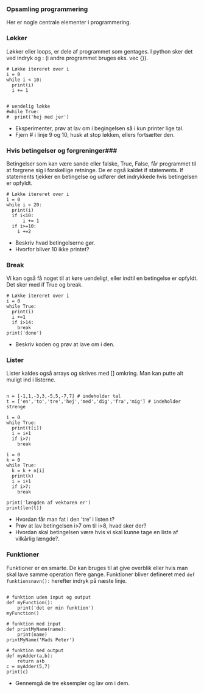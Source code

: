 ### Opsamling programmering ###

Her er nogle centrale elementer i programmering.

### Løkker ###
Løkker eller loops, er dele af programmet som gentages. I python sker det ved indryk og : (i andre programmet bruges eks. vec {}).


```python.run
# Løkke itereret over i
i = 0
while i < 10:
  print(i)
  i += 1


# uendelig løkke
#while True:
#  print('hej med jer')
```

* Eksperimenter, prøv at lav om i begingelsen så i kun printer lige tal.
* Fjern # i linje 9 og 10, husk at stop løkken, ellers fortsætter den.



### Hvis betingelser og forgreninger###
Betingelser som kan være sande eller falske, True, False, får programmet til at forgrene sig i forskellige retninge. De er også kaldet if statements. If statements tjekker en betingelse og udfører det indrykkede hvis betingelsen er opfyldt.

```python.run
# Løkke itereret over i
i = 0
while i < 20:
  print(i)
  if i<10:
      i += 1
  if i>=10:
    i +=2
```

* Beskriv hvad betingelserne gør.
* Hvorfor bliver 10 ikke printet?


### Break ###

Vi kan også få noget til at køre uendeligt, eller indtil en betingelse er opfyldt. Det sker med if True og break.

```python.run
# Løkke itereret over i
i = 0
while True:
  print(i)
  i +=1
  if i>14:
    break
print('done')
```
* Beskriv koden og prøv at lave om i den.

### Lister ###

Lister kaldes også arrays og skrives med [] omkring. Man kan putte alt muligt ind i listerne.

```python.run

n = [-1,1,-3,3,-5,5,-7,7] # indeholder tal
t = ['en','to','tre','hej','med','dig','fra','mig'] # indeholder strenge

i = 0
while True:
  print(t[i])
  i = i+1
  if i>7:
    break

i = 0
k = 0
while True:
  k = k + n[i]
  print(k)
  i = i+1
  if i>7:
    break

print('længden af vektoren er')
print(len(t))
```

* Hvordan får man fat i den 'tre' i listen t?
* Prøv at lav betingelsen i>7 om til i>8, hvad sker der?
* Hvordan skal betingelsen være hvis vi skal kunne tage en liste af vilkårlig længde?.



### Funktioner ###

Funktioner er en smarte. De kan bruges til at give overblik eller hvis man skal lave samme operation flere gange. Funktioner bliver defineret med ```def funktionsnavn():``` herefter indryk på næste linje.

```python.run

# funktion uden input og output
def myFunction():
    print('det er min funktion')
myFunction()

# funktion med input
def printMyName(name):
    print(name)
printMyName('Mads Peter')

# funktion med output
def myAdder(a,b):
    return a+b
c = myAdder(5,7)
print(c)

```
* Gennemgå de tre eksempler og lav om i dem.
